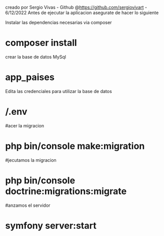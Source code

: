 creado por Sergio Vivas - Github @https://github.com/sergiovivart - 6/12/2022
Antes de ejecutar la aplicacion asegurate de hacer lo siguiente

Instalar las dependencias necesarias via composer
# composer install

crear la base de datos MySql
# app_paises

Edita las credenciales para utilizar la base de datos
# /.env

#acer la migracion
# php bin/console make:migration

#jecutamos la migracion
# php bin/console doctrine:migrations:migrate

#anzamos el servidor
# symfony server:start
